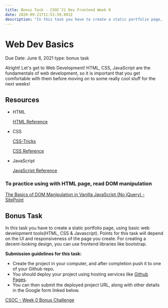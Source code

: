 ```yaml
---
title: Bonus Task - CSOC'21 Dev Frontend Week 0
date: 2020-09-21T11:51:59.091Z
description: "In this task you have to create a static portfolio page, using basic web development tools(HTML, CSS & Javascript)."
---
```


# Web Dev Basics

Due Date: June 6, 2021
type: bonus task

Alright! Let's get to Web Development! HTML, CSS, JavaScript are the fundamentals of web development, so it is important that you get comfortable with them before moving on to some really cool stuff for the next weeks!

## Resources

- HTML

    [HTML Reference](https://htmlreference.io/)

- CSS

    [CSS-Tricks](https://css-tricks.com/)

    [CSS Reference](https://cssreference.io/)

- JavaScript

    [JavaScript Reference](https://www.w3schools.com/jsref/jsref_reference.asp)

### To practice using with HTML page, read DOM manipulation

[The Basics of DOM Manipulation in Vanilla JavaScript (No jQuery) - SitePoint](https://www.sitepoint.com/dom-manipulation-vanilla-javascript-no-jquery/)

## Bonus Task

In this task you have to create a static portfolio page, using basic web development tools(HTML, CSS & Javascript). Points for this task will depend on the UI and responsiveness of the page you create. For creating a decent-looking design, you can use frontend libraries like bootstrap.

**Submission guidelines for this task:**

- Create the project in your computer, and after completion push it to one of your Github repo.
- You should deploy your project using hosting services like [Github Pages](https://guides.github.com/features/pages/).
- You can then submit the deployed project URL, along with other details in the Google form linked below.

[CSOC - Week 0 Bonus Challenge](https://docs.google.com/forms/d/e/1FAIpQLSf0dDl6BZGTkUIHkiSjcv8frvMBZzhuJNV1VsDz57g43juINA/viewform)